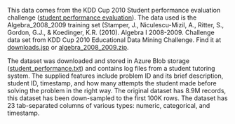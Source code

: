 This data comes from the KDD Cup 2010 Student performance evaluation challenge (<a href="http://www.kdd.org/kdd-cup-2010-student-performance-evaluation">student performance evaluation</a>). The data used is the Algebra_2008_2009 training set (Stamper, J., Niculescu-Mizil, A., Ritter, S., Gordon, G.J., & Koedinger, K.R. (2010). Algebra I 2008-2009. Challenge data set from KDD Cup 2010 Educational Data Mining Challenge. Find it at <a href="http://pslcdatashop.web.cmu.edu/KDDCup/downloads.jsp">downloads.jsp</a> or <a href="http://www.kdd.org/sites/default/files/kddcup/site/2010/files/algebra_2008_2009.zip">algebra_2008_2009.zip</a>.<p> </p>The dataset was downloaded and stored in Azure Blob storage (<a href="https://azuremlsampleexperiments.blob.core.chinacloudapi.cn/datasets/student_performance.txt">student_performance.txt</a>) and contains log files from a student tutoring system. The supplied features include problem ID and its brief description, student ID, timestamp, and how many attempts the student made before solving the problem in the right way. The original dataset has 8.9M records, this dataset has been down-sampled to the first 100K rows. The dataset has 23 tab-separated columns of various types: numeric, categorical, and timestamp.
